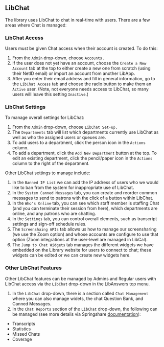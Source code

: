 ## LibChat

The library uses LibChat to chat in real-time with users. There are a few areas where Chat is managed: 

### LibChat Access

Users must be given Chat access when their account is created. To do this: 

1. From the ```Admin``` drop-down, choose ```Accounts.```
2. If the user does not yet have an account, choose the ```Create a New Account``` tab at the top to either create a new one from scratch (using their NetID email) or import an account from another LibApp. 
3. After you enter their email address and fill in general information, go to the ```LibChat Access``` tab and choose the radio button to make them an ```Active``` user. (Note, not everyone needs access to LibChat, so many users will leave this setting ```Inactive```.)

### LibChat Settings

To manage overall settings for LibChat: 

1. From the ```Admin``` drop-down, choose ```LibChat Set-up.```
2. The ```Departments``` tab will list which departments currently use LibChat as well as who the assigned users or queues are. 
3. To add users to a department, click the person icon in the ```Actions``` column. 
4. To add a department, click the ```Add New Department``` button at the top. To edit an existing department, click the pencil/paper icon in the ```Actions``` column to the right of the department. 

Other LibChat settings to manage include: 

1. In the ```Banned IP List``` we can add the IP address of users who we would like to ban from the system for inappropriate use of LibChat. 
2. In the ```System Canned Messages``` tab, you can create and reorder common messages to send to patrons with the click of a button within LibChat. 
3. In the ```Who's Online``` tab, you can see which staff member is staffing Chat (and you can terminate their session from here), which departments are online, and any patrons who are chatting. 
4. In the ```Settings``` tab, you can control overall elements, such as transcript settings and sign-off schedule rules. 
5. The ```Screenshaing APIs``` tab allows us how to manage our screensharing (we use the Zoom option) and whose accounts are configure to use that option (Zoom integrations at the user-level are managed in LibCal).
6. The ```Jump to Chat Widgets``` tab manages the different widgets we have embedded on the Library website for users to connect to chat; these widgets can be edited or we can create new widgets here. 

### Other LibChat Features

Other LibChat features can be managed by Admins and Regular users with LibChat access via the ```LibChat``` drop-down in the LibAnswers top menu. 

1. In the ```LibChat``` drop-down, there is a section called ```Chat Management``` where you can also manage widets, the chat Question Bank, and Canned Messages. 
2. In the ```Chat Reports``` section of the ```LibChat``` drop-down, the following can be managed (see more details via Springshare [documentation](https://ask.springshare.com/libanswers/search?t=0&g=3&topics=LibChat&adv=1)):
- Transcripts
- Statistics
- Missed Chats
- Coverage 
